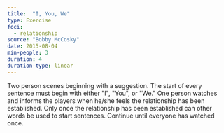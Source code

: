 ```yaml
---
title:  "I, You, We"
type: Exercise
foci:
  - relationship
source: "Bobby McCosky"
date: 2015-08-04
min-people: 3
duration: 4
duration-type: linear
---
```

Two person scenes beginning with a suggestion.
The start of every sentence must begin with either "I", "You", or "We."
One person watches and informs the players when he/she feels the relationship has been established.
Only once the relationship has been established can other words be used to start sentences.
Continue until everyone has watched once.
